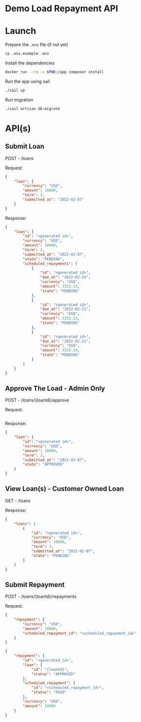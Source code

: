 # Demo Load Repayment API

# Launch

Prepare the `.env` file (if not yet)

```bash
cp .env.example .env
```

Install the dependencies

```bash
docker run --rm -v $PWD:/app composer install
```

Run the app using sail

```bash
./sail up

```

Run migration

```bash
./sail artisan db:migrate
```

# API(s)

## Submit Loan

POST - /loans

Request:

```json
{
    "loan": {
        "currency": "USD",
        "amount": 10000,
        "term": 3,
        "submitted_at": "2022-02-07"
    }
}
```

Response:

```json
{
    "loan": {
        "id": "<generated id>",
        "currency": "USD",
        "amount": 10000,
        "term": 3,
        "submitted_at": "2022-02-07",
        "state": "PENDING",
        "scheduled_repayments": [
            {
                "id": "<generated id>",
                "due_at": "2022-02-14",
                "currency": "USD",
                "amount": 3333.33,
                "state": "PENDING"
            },
            {
                "id": "<generated id>",
                "due_at": "2022-02-21",
                "currency": "USD",
                "amount": 3333.33,
                "state": "PENDING"
            },
            {
                "id": "<generated id>",
                "due_at": "2022-02-21",
                "currency": "USD",
                "amount": 3333.34,
                "state": "PENDING"
            }
        ]
    }
}
```

## Approve The Load - Admin Only

POST - /loans/{loanId}/approve

Request:

```json

```

Response:

```json
{
    "loan": {
        "id": "<generated id>",
        "currency": "USD",
        "amount": 10000,
        "term": 3,
        "submitted_at": "2022-02-07",
        "state": "APPROVED"
    }
}
```

## View Loan(s) - Customer Owned Loan

GET - /loans

Response:

```json
{
    "loans": [
        {
            "id": "<generated id>",
            "currency": "USD",
            "amount": 10000,
            "term": 3,
            "submitted_at": "2022-02-07",
            "state": "PENDING"
        }
    ]
}
```

## Submit Repayment

POST - /loans/{loanId}/repayments

Request:

```json
{
    "repayment": {
        "currency": "USD",
        "amount": 10000,
        "scheduled_repayment_id": "<scheduled_repayment_id>"
    }
}
```

```json
{
    "repayment": {
        "id": "<generated_id>",
        "loan": {
            "id": "{loanId}",
            "status": "APPROVED"
        },
        "scheduled_repayment": {
            "id": "<scheduled_repayment_id>",
            "status": "PAID"
        },
        "currency": "USD",
        "amount": 10000
    }
}
```
